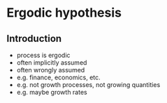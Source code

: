 # Ergodic hypothesis



## Introduction

- process is ergodic
- often implicitly assumed
- often wrongly assumed
- e.g. finance, economics, etc.
- e.g. not growth processes, not growing quantities
- e.g. maybe growth rates

